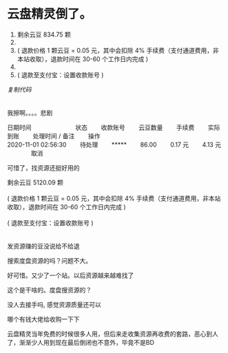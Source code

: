 # 云盘精灵倒了。


<div class="blockcode"><div id="code_I5I"><ol><li>剩余云豆 834.75 颗<br /><li><br /><li>( 退款价格 1 颗云豆 = 0.05 元，其中会扣除 4% 手续费（支付通道费用，非本站收取），退款时间在 30-60 个工作日内完成 )<br /><li><br /><li>( 退款至支付宝：设置收款账号 )</ol></div><em onclick="copycode($('code_I5I'));">复制代码</em></div><br />
<br />
我擦啊。。。。悲剧<img id="aimg_ha4Z1" onclick="zoom(this, this.src, 0, 0, 0)" class="zoom" src="https://cdn.jsdelivr.net/gh/hishis/forum-master/public/images/patch.gif" onmouseover="img_onmouseoverfunc(this)" onload="thumbImg(this)" border="0" alt="" />

日期时间&nbsp; &nbsp; &nbsp; &nbsp;&nbsp; &nbsp;&nbsp; &nbsp;&nbsp; &nbsp;&nbsp; &nbsp;&nbsp; &nbsp;&nbsp; &nbsp; 状态&nbsp; &nbsp; &nbsp; &nbsp; 收款账号&nbsp; &nbsp; &nbsp; &nbsp; 云豆数量&nbsp; &nbsp; &nbsp; &nbsp; 手续费&nbsp; &nbsp; &nbsp; &nbsp; 实际到账&nbsp; &nbsp; &nbsp; &nbsp; 处理时间 / 备注&nbsp; &nbsp; &nbsp; &nbsp; 操作<br />
2020-11-01 02:56:30&nbsp; &nbsp; &nbsp; &nbsp; 待处理&nbsp; &nbsp; &nbsp; &nbsp; *****&nbsp; &nbsp; &nbsp; &nbsp; 86.00&nbsp; &nbsp; &nbsp; &nbsp; 0.17 元&nbsp; &nbsp; &nbsp; &nbsp; 4.13 元&nbsp; &nbsp; &nbsp; &nbsp; &nbsp; &nbsp; &nbsp; &nbsp; 取消

可惜了，找资源还挺好用的

剩余云豆 5120.09 颗<br />
<br />
( 退款价格 1 颗云豆 = 0.05 元，其中会扣除 4% 手续费（支付通道费用，非本站收取），退款时间在 30-60 个工作日内完成 )<br />
<br />
( 退款至支付宝：设置收款账号 )<br />
<br />
<br />
发资源赚的豆没说给不给退

搜索度盘资源的吗？问题不大。

好可惜。又少了一个站。以后资源越来越难找了<img id="aimg_dMdod" onclick="zoom(this, this.src, 0, 0, 0)" class="zoom" src="https://cdn.jsdelivr.net/gh/hishis/forum-master/public/images/patch.gif" onmouseover="img_onmouseoverfunc(this)" onload="thumbImg(this)" border="0" alt="" />

这个是干啥的。度盘搜资源的？

没人去接手吗, 感觉资源质量还可以

哪个有钱大佬给收购一下下

云盘精灵当年免费的时候很多人用，但后来走收集资源再收费的套路，恶心到人了，渐渐少人用到现在最后倒闭也不意外，毕竟不是BD
